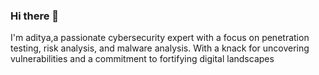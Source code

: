 ### Hi there 👋

 I'm aditya,a passionate cybersecurity expert with a focus on penetration testing, risk analysis, and malware analysis. With a knack for uncovering vulnerabilities and a commitment to fortifying digital landscapes
 






